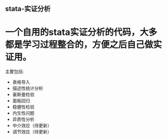 ## stata-实证分析
# 一个自用的stata实证分析的代码，大多都是学习过程整合的，方便之后自己做实证用。
主要包括:
* 表格导入
* 描述性统计分析
* 豪斯曼检验
* 面板回归
* 稳健性检验
* 内生性问题
* 异质性分析
* 中介效应（待更新）
* 调节效应（待更新）
